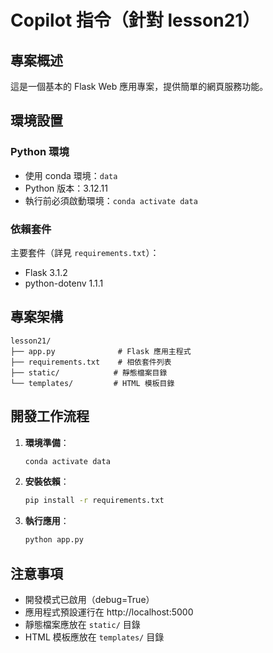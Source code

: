 # Copilot 指令（針對 lesson21）

## 專案概述
這是一個基本的 Flask Web 應用專案，提供簡單的網頁服務功能。

## 環境設置
### Python 環境
- 使用 conda 環境：`data`
- Python 版本：3.12.11
- 執行前必須啟動環境：`conda activate data`

### 依賴套件
主要套件（詳見 `requirements.txt`）：
- Flask 3.1.2
- python-dotenv 1.1.1

## 專案架構
```
lesson21/
├── app.py              # Flask 應用主程式
├── requirements.txt    # 相依套件列表
├── static/            # 靜態檔案目錄
└── templates/         # HTML 模板目錄
```

## 開發工作流程
1. **環境準備**：
   ```bash
   conda activate data
   ```

2. **安裝依賴**：
   ```bash
   pip install -r requirements.txt
   ```

3. **執行應用**：
   ```bash
   python app.py
   ```

## 注意事項
- 開發模式已啟用（debug=True）
- 應用程式預設運行在 http://localhost:5000
- 靜態檔案應放在 `static/` 目錄
- HTML 模板應放在 `templates/` 目錄

